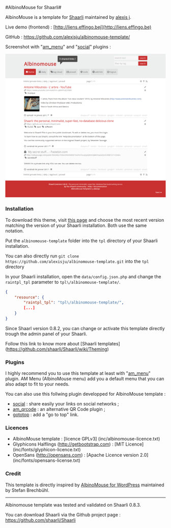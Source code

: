 #AlbinoMouse for Shaarli#

AlbinoMouse is a template for [Shaarli](https://github.com/shaarli/Shaarli) maintained by [alexis j](http://liens.effingo.be).

Live demo (frontend) : [http://liens.effingo.bej](http://liens.effingo.be)

GitHub : https://github.com/alexisju/albinomouse-template/

Screenshot with "[am_menu](https://github.com/alexisju/am_menu)" and "[social](https://github.com/alexisju/social)" plugins  :

![screenshot](https://raw.githubusercontent.com/alexisju/albinomouse-template/master/inc/screenshot.png)

### Installation ###

To download this theme, visit [this page](https://github.com/alexisju/albinomouse-template/releases) and choose the most recent version matching the version of your Shaarli installation. Both use the same notation.

Put the `albinomouse-template` folder into the `tpl` directory of your Shaarli installation.

You can also directly run `git clone https://github.com/alexisju/albinomouse-template.git` into the `tpl` directory 

In your Shaarli installation, open the `data/config.json.php`  and change the `raintpl_tpl` parameter to `tpl\/albinomouse-template/`.

```json
{
    "resource": {
        "raintpl_tpl": "tpl\/albinomouse-template/",
        [...]
    }
}
```

Since Shaarl version 0.8.2, you can change or activate this template directly trough the admin panel of your Shaarli.

Follow this link to know more about [Shaarli templates] (https://github.com/shaarli/Shaarli/wiki/Theming)

### Plugins ###

I highly recommend you to use this template at least with "[am_menu](https://github.com/alexisju/am_menu)" plugin. 
AM Menu (AlbinoMouse menu) add you a default menu that you can also adapt to fit to your needs.

You can also use this follwing plugin developped for AlbinoMouse template : 

 - [social](https://github.com/alexisju/social) : share easily your links on social networks ;
 - [am_qrcode](https://github.com/alexisju/am_qrcode) : an alternative QR Code plugin ;
 - [gototop](https://github.com/alexisju/gototop) : add a "go to top" link.

### Licences ###

  - AlbinoMouse template :  [licence GPLv3] (inc/albinomouse-licence.txt)
  - Glyphicons Halflings (http://getbootstrap.com) : [MIT Licence] (inc/fonts/glyphicon-licence.txt)
  - OpenSans (http://opensans.com) : [Apache Licence version 2.0] (inc/fonts/opensans-license.txt)

### Credit ###

This template is directly inspired by [AlbinoMouse for WordPress](https://wpzoo.ch/en/themes/albinomouse/) maintained by Stefan Brechbühl.

------------------------------------------------------------------------------

Albinomouse template was tested and validated on Shaarli 0.8.3.

You can download Shaarli via the Github project page : https://github.com/shaarli/Shaarli
